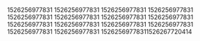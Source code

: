 1526256977831
1526256977831
1526256977831
1526256977831
1526256977831
1526256977831
1526256977831
1526256977831
1526256977831
1526256977831
1526256977831
1526256977831
1526256977831
1526256977831
15262569778311526267720414